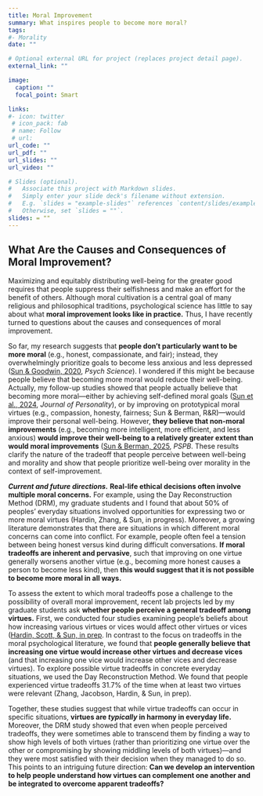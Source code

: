 ```yaml
---
title: Moral Improvement
summary: What inspires people to become more moral?
tags:
#- Morality
date: ""

# Optional external URL for project (replaces project detail page).
external_link: ""

image:
  caption: ""
  focal_point: Smart

links:
#- icon: twitter
 # icon_pack: fab
 # name: Follow
 # url: 
url_code: ""
url_pdf: ""
url_slides: ""
url_video: ""

# Slides (optional).
#   Associate this project with Markdown slides.
#   Simply enter your slide deck's filename without extension.
#   E.g. `slides = "example-slides"` references `content/slides/example-slides.md`.
#   Otherwise, set `slides = ""`.
slides: = ""
---
```


## What Are the Causes and Consequences of Moral Improvement?

Maximizing and equitably distributing well-being for the greater good requires that people suppress their selfishness and make an effort for the benefit of others. Although moral cultivation is a central goal of many religious and philosophical traditions, psychological science has little to say about what **moral improvement looks like in practice.** Thus, I have recently turned to questions about the causes and consequences of moral improvement.

So far, my research suggests that **people don’t particularly want to be more moral** (e.g., honest, compassionate, and fair); instead, they overwhelmingly prioritize goals to become less anxious and less depressed ([Sun & Goodwin, 2020](https://jessiesun.me/publication/sun-2020c/sun-2020c.pdf), *Psych Science*). I wondered if this might be because people believe that becoming more moral would reduce their well-being. Actually, my follow-up studies showed that people actually believe that becoming more moral—either by achieving self-defined moral goals ([Sun et al., 2024](https://jessiesun.me/publication/sun-2024/sun-2024.pdf), *Journal of Personality*), or by improving on prototypical moral virtues (e.g., compassion, honesty, fairness; Sun & Berman, R&R)—would improve their personal well-being. However, **they believe that non-moral improvements** (e.g., becoming more intelligent, more efficient, and less anxious) **would improve their well-being to a relatively greater extent than would moral improvements** ([Sun & Berman, 2025](https://jessiesun.me/publication/sun-berman-2025/sun-berman-2025.pdf), *PSPB*. These results clarify the nature of the tradeoff that people perceive between well-being and morality and show that people prioritize well-being over morality in the context of self-improvement.

***Current and future directions.*** **Real-life ethical decisions often involve multiple moral concerns.** For example, using the Day Reconstruction Method (DRM), my graduate students and I found that about 50% of peoples’ everyday situations involved opportunities for expressing two or more moral virtues (Hardin, Zhang, & Sun, in progress). Moreover, a growing literature demonstrates that there are situations in which different moral concerns can come into conflict. For example, people often feel a tension between being honest versus kind during difficult conversations. **If moral tradeoffs are inherent and pervasive**, such that improving on one virtue generally worsens another virtue (e.g., becoming more honest causes a person to become less kind), then **this would suggest that it is not possible to become more moral in all ways.**

To assess the extent to which moral tradeoffs pose a challenge to the possibility of overall moral improvement, recent lab projects led by my graduate students ask **whether people perceive a general tradeoff among virtues.** First, we conducted four studies examining people’s beliefs about how increasing various virtues or vices would affect other virtues or vices ([Hardin, Scott, & Sun, in prep](https://osf.io/preprints/psyarxiv/v6yhx). In contrast to the focus on tradeoffs in the moral psychological literature, we found that **people generally believe that increasing one virtue would increase other virtues and decrease vices** (and that increasing one vice would increase other vices and decrease virtues). To explore possible virtue tradeoffs in concrete everyday situations, we used the Day Reconstruction Method. We found that people experienced virtue tradeoffs 31.7% of the time when at least two virtues were relevant (Zhang, Jacobson, Hardin, & Sun, in prep). 

Together, these studies suggest that while virtue tradeoffs can occur in specific situations, **virtues are *typically* in harmony in everyday life.** Moreover, the DRM study showed that even when people perceived tradeoffs, they were sometimes able to transcend them by finding a way to show high levels of both virtues (rather than prioritizing one virtue over the other or compromising by showing middling levels of both virtues)—and they were most satisfied with their decision when they managed to do so. This points to an intriguing future direction: **Can we develop an intervention to help people understand how virtues can complement one another and be integrated to overcome apparent tradeoffs?**
